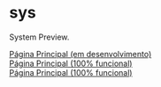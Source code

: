 # sys
System Preview.

<a href="./localhost_3000_.png">Página Principal (em desenvolvimento)</a><br>
<a href="./localhost_3000_session_login.png">Página Principal (100% funcional)</a><br>
<a href="./localhost_3000_session_register.png">Página Principal (100% funcional)</a>

